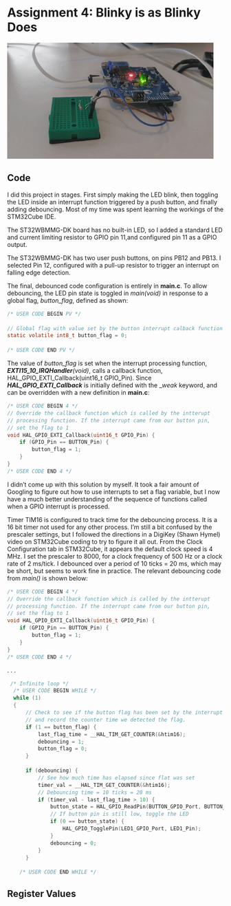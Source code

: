# Assignment 4: Blinky is as Blinky Does

<img src="blinky.gif">

## Code
I did this project in stages. First simply making the LED blink, then toggling the LED inside an interrupt function triggered by a push button, and finally adding debouncing. Most of my time was spent learning the workings of the STM32Cube IDE.

The ST32WBMMG-DK board has no built-in LED, so I added a standard LED and current limiting resistor to GPIO pin 11,and configured pin 11 as a GPIO output. 

The ST32WBMMG-DK has two user push buttons, on pins PB12 and PB13. I selected Pin 12, configured with a pull-up resistor to trigger an interrupt on falling edge detection.

The final, debounced code configuration is entirely in **main.c**. To allow debouncing, the LED pin state is toggled in _main(void)_ in response to a global flag, _button_flag_, defined as shown:
```C
/* USER CODE BEGIN PV */

// Global flag with value set by the button interrupt calback function
static volatile int8_t button_flag = 0;

/* USER CODE END PV */
```
The value of _button_flag_ is set when the interrupt processing function, _**EXTI15_10_IRQHandler**(void)_, calls a callback function, HAL_GPIO_EXTI_Callback(uint16_t GPIO_Pin). Since _**HAL_GPIO_EXTI_Callback**_ is initially defined with the \__weak_ keyword, and can be overridden with a new definition in **main.c**:
```C
/* USER CODE BEGIN 4 */
// Override the callback function which is called by the intterupt
// processing function. If the interrupt came from our button pin,
// set the flag to 1
void HAL_GPIO_EXTI_Callback(uint16_t GPIO_Pin) {
	if (GPIO_Pin == BUTTON_Pin) {
		button_flag = 1;
	}
}
/* USER CODE END 4 */

```

I didn’t come up with this solution by myself. It took a fair amount of Googling to figure out how to use interrupts to set a flag variable, but I now have a much better understanding of the sequence of functions called  when a GPIO interrupt is processed.

Timer TIM16 is configured to track time for the debouncing process. It is a 16 bit timer not used for any other process. I’m still a bit confused by the prescaler settings, but I followed the directions in a DigiKey (Shawn Hymel) video on STM32Cube coding to try to figure it all out. From the Clock Configuration tab in STM32Cube, it appears the default clock speed is 4 MHz. I set the prescaler to 8000, for a clock frequency of 500 Hz or a clock rate of 2 ms/tick. I debounced over a period of 10 ticks = 20 ms, which may be short, but seems to work fine in practice. The relevant debouncing code from _main()_ is shown below:

```C
/* USER CODE BEGIN 4 */
// Override the callback function which is called by the intterupt
// processing function. If the interrupt came from our button pin,
// set the flag to 1
void HAL_GPIO_EXTI_Callback(uint16_t GPIO_Pin) {
	if (GPIO_Pin == BUTTON_Pin) {
		button_flag = 1;
	}
}
/* USER CODE END 4 */
```
.
.
.

```C
 /* Infinite loop */
  /* USER CODE BEGIN WHILE */
  while (1)
  {
	  // Check to see if the button flag has been set by the interrupt callback,
	  // and record the counter time we detected the flag.
	  if (1 == button_flag) {
		  last_flag_time = __HAL_TIM_GET_COUNTER(&htim16);
		  debouncing = 1;
		  button_flag = 0;
	  }

	  if (debouncing) {
		  // See how much time has elapsed since flat was set
		  timer_val = __HAL_TIM_GET_COUNTER(&htim16);
		  // Debouncing time = 10 ticks = 20 ms
		  if (timer_val - last_flag_time > 10) {
			  button_state = HAL_GPIO_ReadPin(BUTTON_GPIO_Port, BUTTON_Pin);
			  // If button pin is still low, toggle the LED
			  if (0 == button_state) {
				  HAL_GPIO_TogglePin(LED1_GPIO_Port, LED1_Pin);
			  }
			  debouncing = 0;
		  }
	  }

    /* USER CODE END WHILE */
```
## Register Values

